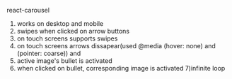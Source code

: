 react-carousel
1) works on desktop and mobile
2) swipes when clicked on arrow buttons
3) on touch screens supports swipes 
4) on touch screens arrows dissapear(used @media (hover: none) and (pointer: coarse)) and 
5) active image's bullet is activated
6) when clicked on bullet, corresponding image is activated
7)infinite loop
